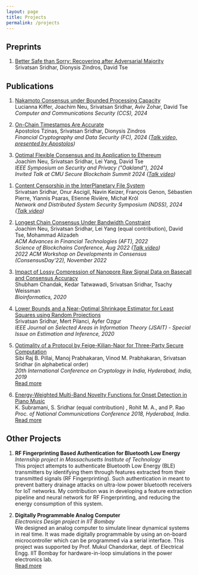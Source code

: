 ```yaml
---
layout: page
title: Projects
permalink: /projects
---
```


## **Preprints** ##

1. [Better Safe than Sorry: Recovering after Adversarial Majority](https://arxiv.org/abs/2310.06338) <br/>
Srivatsan Sridhar, Dionysis Zindros, David Tse

## **Publications** ##

1. [Nakamoto Consensus under Bounded Processing Capacity](https://arxiv.org/abs/2303.09113) <br/>
Lucianna Kiffer, Joachim Neu, Srivatsan Sridhar, Aviv Zohar, David Tse  <br/>
*Computer and Communications Security (CCS), 2024* <br/>

1. [On-Chain Timestamps Are Accurate](https://eprint.iacr.org/2023/1648) <br/>
Apostolos Tzinas, Srivatsan Sridhar, Dionysis Zindros <br/>
*Financial Cryptography and Data Security (FC), 2024 ([Talk video, presented by Apostolos](https://www.youtube.com/watch?v=QAZkoKOPmTg))* <br/>

1. [Optimal Flexible Consensus and its Application to Ethereum](https://arxiv.org/abs/2308.05096) <br/>
Joachim Neu, Srivatsan Sridhar, Lei Yang, David Tse <br/>
*IEEE Symposium on Security and Privacy ("Oakland"), 2024* <br/>
*Invited Talk at CMU Secure Blockchain Summit 2024 ([Talk video](https://www.youtube.com/watch?v=qOXu0uJCUVE))*<br/>
<!-- [Talk at The Workshop on Heterogeneous Trust in Distributed Systems @ AFT 2023](https://www.youtube.com/watch?v=qCZZ7SLL93s)*<br/> -->
<!-- [Talk at the Tata Institute for Fundamental Research, Mumbai](https://www.youtube.com/watch?v=W3qSoYhg_Rw)*<br/> -->

1. [Content Censorship in the InterPlanetary File System](https://arxiv.org/abs/2307.12212)<br/>
Srivatsan Sridhar, Onur Ascigil, Navin Keizer, François Genon, Sébastien Pierre, Yiannis Psaras, Etienne Rivière, Michał Król<br/>
*Network and Distributed System Security Symposium (NDSS), 2024 ([Talk video](https://www.youtube.com/watch?v=UpHP_t9I9uQ))*<br/>

1. [Longest Chain Consensus Under Bandwidth Constraint](https://arxiv.org/abs/2111.12332) <br/>
Joachim Neu, Srivatsan Sridhar, Lei Yang (equal contribution), David Tse, Mohammad Alizadeh <br/>
*ACM Advances in Financial Technologies (AFT), 2022* <br/>
*Science of Blockchains Conference, Aug 2022 ([Talk video](https://www.youtube.com/watch?v=lB57a2wGo8Y&t=745s))* <br/>
*2022 ACM Workshop on Developments in Consensus (ConsensusDay'22), November 2022*

1. [Impact of Lossy Compression of Nanopore Raw Signal Data on Basecall and Consensus Accuracy](https://doi.org/10.1093/bioinformatics/btaa1017) <br/>
Shubham Chandak, Kedar Tatwawadi, Srivatsan Sridhar, Tsachy Weissman <br/>
*Bioinformatics, 2020* <br/>

1. [Lower Bounds and a Near-Optimal Shrinkage Estimator for Least Squares using Random Projections](https://ieeexplore.ieee.org/document/9269358) <br/>
Srivatsan Sridhar, Mert Pilanci, Ayfer Ozgur <br/>
*IEEE Journal on Selected Areas in Information Theory (JSAIT) - Special Issue on Estimation and Inference, 2020* <br/>

1. [Optimality of a Protocol by Feige-Kilian-Naor for Three-Party Secure Computation](https://doi.org/10.1007/978-3-030-35423-7_11) <br/>
Sibi Raj B. Pillai, Manoj Prabhakaran, Vinod M. Prabhakaran, Srivatsan Sridhar (in alphabetical order)<br/>
*20th International Conference on Cryptology in India, Hyderabad, India, 2019* <br/>
[Read more](/secure_comp)

1. [Energy-Weighted Multi-Band Novelty Functions for Onset Detection in Piano Music](https://www.ee.iitb.ac.in/student/~daplab/publications/2018/p154-subramani.pdf) <br/>
K. Subramani, S. Sridhar (equal contribution) , Rohit M. A., and P. Rao<br/>
*Proc. of National Communications Conference 2018, Hyderabad, India.*<br/>
[Read more](/onset_detection)<br/>



## **Other Projects** ##

<!-- 1. **AdvAE and FlowAE : Sampling Arbitrary Latent Variable Distributions in an Autoencoder** <br/>
*Deep Generative Models project at Stanford University* <br/>
In the traditional variational autoencoder (VAE), the latent variable is sampled from a simple prior distribution which is usually Gaussian. The simple prior makes the sampled latent variable less expressive, and the prior may not fit the data distribution well. We propose to learn an arbitrarily distributed latent space, and then use a generative model to learn the arbitrary distribution for the latent variable. <br/>
[Read more](/advae)

1. **See in the Dark**<br/>
*Image Processing project in IIT Bombay*<br/>
Reconstruct bright images from dark (low light, low exposure) images, without increasing the noise in the resulting image. We have presented an end-to-end system for this purpose using a cGAN (Conditional Generative Adversarial Network). <br/>
[Read more](/see_in_the_dark) -->

1. **RF Fingerprinting Based Authentication for Bluetooth Low Energy**<br/>
*Internship project in Massachusetts Institute of Technology*<br/>
This project attempts to authenticate Bluetooth Low Energy (BLE) transmitters by identifying them through features extracted from their transmitted signals (RF Fingerprinting). Such authentication in meant to prevent battery drainage attacks on ultra-low power bluetooth receivers for IoT networks. My contribution was in developing a feature extraction pipeline and neural network for RF Fingerprinting, and reducing the energy consumption of this system.<br/>

1. **Digitally Programmable Analog Computer**<br/>
*Electronics Design project in IIT Bombay*<br/>
We designed an analog computer to simulate linear dynamical systems in real time. It was made digitally programmable by using an on-board microcontroller which can be programmed via a serial interface. This project was supported by Prof. Mukul Chandorkar, dept. of Electrical Engg. IIT Bombay for hardware-in-loop simulations in the power electronics lab.<br/>
[Read more](/dpac)

<!-- 1. **Voice Conversion**<br/>
*Machine Learning project in IIT Bombay*<br/>
The Voice Conversion task involves converting speech from one speaker’s (source) voice to another speaker’s (target) voice. We have explored multiple variations of Recurrent Neural Networks (RNNs) using LSTMs and GRUs. Our approach uses two independently trained neural networks - one which converts source speech to phonemes and another which converts phonemes to target speech. <br/>
[Read more](/voice_conversion) -->

<!-- 1. **Secure Multiparty Computation**<br/>
*Project guided by [Prof. Sibiraj Pillai](https://www.ee.iitb.ac.in/~bsraj/), [Prof. Vinod Prabhakaran](http://www.tcs.tifr.res.in/~vinodmp/), [Prof. Manoj Prabhakaran](https://www.cse.iitb.ac.in/~mp/) (as B.Tech. project)*<br/>
In this problem, two parties Alice (A) and Bob (B) have private data X and Y, respectively. A third party Charlie (C) needs to compute a function Z = f(X,Y). This must be done in such a way that each party does not learn anything more about other parties' private data than what they already know. We analyze lower bounds on the amount of randomness and communication required to achieve this. In particular, we proved the optimality of a well known protocol of three-party secure computation of AND. We prove this under a more general weak secrecy requirement. The proof uses a novel set-theoretic approach which we believe can be extended to other security problems.<br/>
[Read more](/secure_comp) -->
